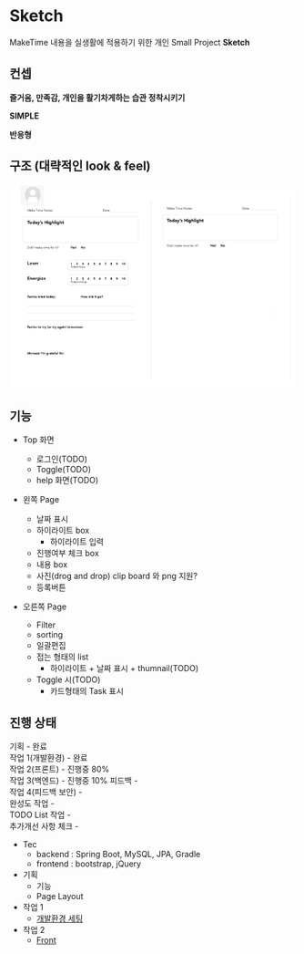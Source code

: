 # Sketch

MakeTime 내용을 실생활에 적용하기 위한 개인 Small Project **Sketch**

## 컨셉

**즐거움, 만족감, 개인을 활기차게하는 습관 정착시키기**  

**SIMPLE**

**반응형**

## 구조 (대략적인 look & feel)

![Base 골격](https://github.com/bluewow/makeTime/blob/master/assets/layout.png)

## 기능 
- Top 화면
	- 로그인(TODO)
	- Toggle(TODO)
	- help 화면(TODO)

- 왼쪽 Page
	- 날짜 표시
	- 하이라이트 box
		- 하이라이트 입력
	- 진행여부 체크 box
	- 내용 box
	- 사진(drog and drop) clip board 와 png 지원?
	- 등록버튼

- 오른쪽 Page
	- Filter
	- sorting
	- 일괄편집
	- 접는 형태의 list
		- 하이라이트 + 날짜 표시 + thumnail(TODO) 
	- Toggle 시(TODO)
	  - 카드형태의 Task 표시


## 진행 상태

기획 - 완료  
작업 1(개발환경) - 완료  
작업 2(프론트) - 진행중 80%  
작업 3(백엔드) -  진행중 10%
피드백 -  
작업 4(피드백 보안) -  
완성도 작업 -  
TODO List 작업 -  
추가개선 사항 체크 -  

- Tec
	- backend : Spring Boot, MySQL, JPA, Gradle
	- frontend : bootstrap, jQuery
- 기획
	- 기능
	- Page Layout
- 작업 1 
	- [개발환경 세팅](https://github.com/bluewow/makeTime/blob/master/contents/setting.md.md)
- 작업 2
	- [Front](https://github.com/bluewow/makeTime/blob/master/contents/front.md.md)

<!--stackedit_data:
eyJoaXN0b3J5IjpbMTEzNjczMzg4MiwtMTc4MDQ4ODY4Niw0NT
I4MzE5NzUsMjU3OTI4NDEzLC0xODMwNzU4Njk3LC05NjMxMTg3
NTcsLTE3MzIxNzc4MjAsLTUwNzEwMzU4NiwtNDg5MTI4MzYsLT
EwODIyMTk3MDEsLTQ1ODUwOTE1MywtNjM1MjAwOTU4LC0xNjg4
NTU2NTg0LC0xNDQxNTg5ODA0LDUyMzAyMDY1MywxNTczNjMwMD
M4LDE4ODc3NzYxODEsMTQxMTM4ODE0NCwtMTI0ODAxMDk0OSwy
MDg2MTY5NjEyXX0=
-->